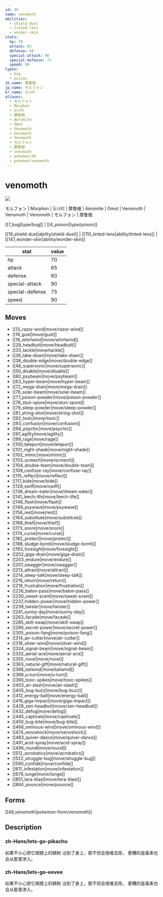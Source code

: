 ```yaml
---
id: 49
name: venomoth
abilities:
  - shield-dust
  - tinted-lens
  - wonder-skin
stats:
  hp: 70
  attack: 65
  defense: 60
  special-attack: 90
  special-defense: 75
  speed: 90
types:
  - bug
  - poison
zh_name: 摩鲁蛾
jp_name: モルフォン
kr_name: 도나리
aliases:
  - モルフォン
  - Morphon
  - 도나리
  - 摩魯蛾
  - Aéromite
  - Omot
  - Venomoth
  - Venomoth
  - Venomoth
  - モルフォン
  - 摩鲁蛾
  - venomoth
  - pokemon/49
  - pokemon/venomoth
---
```

# venomoth

![](https://raw.githubusercontent.com/PokeAPI/sprites/master/sprites/pokemon/49.png)

モルフォン | Morphon | 도나리 | 摩魯蛾 | Aéromite | Omot | Venomoth | Venomoth | Venomoth | モルフォン | 摩鲁蛾

[[7_bug|type/bug]] | [[4_poison|type/poison]]

[[19_shield-dust|ability/shield-dust]] | [[110_tinted-lens|ability/tinted-lens]] | [[147_wonder-skin|ability/wonder-skin]]

|stat|value|
|---|---|
|hp|70|
|attack|65|
|defense|60|
|special-attack|90|
|special-defense|75|
|speed|90|


## Moves

- [[13_razor-wind|move/razor-wind]]
- [[16_gust|move/gust]]
- [[18_whirlwind|move/whirlwind]]
- [[29_headbutt|move/headbutt]]
- [[33_tackle|move/tackle]]
- [[36_take-down|move/take-down]]
- [[38_double-edge|move/double-edge]]
- [[48_supersonic|move/supersonic]]
- [[50_disable|move/disable]]
- [[60_psybeam|move/psybeam]]
- [[63_hyper-beam|move/hyper-beam]]
- [[72_mega-drain|move/mega-drain]]
- [[76_solar-beam|move/solar-beam]]
- [[77_poison-powder|move/poison-powder]]
- [[78_stun-spore|move/stun-spore]]
- [[79_sleep-powder|move/sleep-powder]]
- [[81_string-shot|move/string-shot]]
- [[92_toxic|move/toxic]]
- [[93_confusion|move/confusion]]
- [[94_psychic|move/psychic]]
- [[97_agility|move/agility]]
- [[99_rage|move/rage]]
- [[100_teleport|move/teleport]]
- [[101_night-shade|move/night-shade]]
- [[102_mimic|move/mimic]]
- [[103_screech|move/screech]]
- [[104_double-team|move/double-team]]
- [[109_confuse-ray|move/confuse-ray]]
- [[115_reflect|move/reflect]]
- [[117_bide|move/bide]]
- [[129_swift|move/swift]]
- [[138_dream-eater|move/dream-eater]]
- [[141_leech-life|move/leech-life]]
- [[148_flash|move/flash]]
- [[149_psywave|move/psywave]]
- [[156_rest|move/rest]]
- [[164_substitute|move/substitute]]
- [[168_thief|move/thief]]
- [[173_snore|move/snore]]
- [[174_curse|move/curse]]
- [[182_protect|move/protect]]
- [[188_sludge-bomb|move/sludge-bomb]]
- [[193_foresight|move/foresight]]
- [[202_giga-drain|move/giga-drain]]
- [[203_endure|move/endure]]
- [[207_swagger|move/swagger]]
- [[213_attract|move/attract]]
- [[214_sleep-talk|move/sleep-talk]]
- [[216_return|move/return]]
- [[218_frustration|move/frustration]]
- [[226_baton-pass|move/baton-pass]]
- [[230_sweet-scent|move/sweet-scent]]
- [[237_hidden-power|move/hidden-power]]
- [[239_twister|move/twister]]
- [[241_sunny-day|move/sunny-day]]
- [[263_facade|move/facade]]
- [[285_skill-swap|move/skill-swap]]
- [[290_secret-power|move/secret-power]]
- [[305_poison-fang|move/poison-fang]]
- [[314_air-cutter|move/air-cutter]]
- [[318_silver-wind|move/silver-wind]]
- [[324_signal-beam|move/signal-beam]]
- [[332_aerial-ace|move/aerial-ace]]
- [[355_roost|move/roost]]
- [[363_natural-gift|move/natural-gift]]
- [[366_tailwind|move/tailwind]]
- [[369_u-turn|move/u-turn]]
- [[390_toxic-spikes|move/toxic-spikes]]
- [[403_air-slash|move/air-slash]]
- [[405_bug-buzz|move/bug-buzz]]
- [[412_energy-ball|move/energy-ball]]
- [[416_giga-impact|move/giga-impact]]
- [[428_zen-headbutt|move/zen-headbutt]]
- [[432_defog|move/defog]]
- [[445_captivate|move/captivate]]
- [[450_bug-bite|move/bug-bite]]
- [[466_ominous-wind|move/ominous-wind]]
- [[474_venoshock|move/venoshock]]
- [[483_quiver-dance|move/quiver-dance]]
- [[491_acid-spray|move/acid-spray]]
- [[496_round|move/round]]
- [[512_acrobatics|move/acrobatics]]
- [[522_struggle-bug|move/struggle-bug]]
- [[590_confide|move/confide]]
- [[611_infestation|move/infestation]]
- [[679_lunge|move/lunge]]
- [[851_tera-blast|move/tera-blast]]
- [[884_pounce|move/pounce]]

## Forms



[[49_venomoth|pokemon-form/venomoth]]

## Description

### zh-Hans/lets-go-pikachu

如果不小心把它翅膀上的鳞粉
沾到了身上，那不但会很难去除，
更糟的是毒素也会从那里渗入。

### zh-Hans/lets-go-eevee

如果不小心把它翅膀上的鳞粉
沾到了身上，那不但会很难去除，
更糟的是毒素也会从那里渗入。

